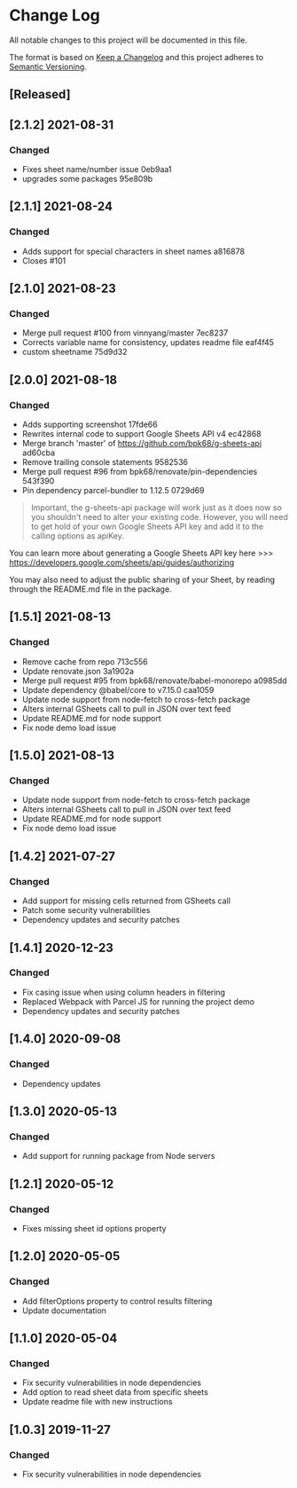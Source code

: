 # Change Log

All notable changes to this project will be documented in this file.

The format is based on [Keep a Changelog](http://keepachangelog.com/)
and this project adheres to [Semantic Versioning](http://semver.org/).

## [Released]

## [2.1.2] 2021-08-31

### Changed

- Fixes sheet name/number issue 0eb9aa1
- upgrades some packages 95e809b

## [2.1.1] 2021-08-24

### Changed

- Adds support for special characters in sheet names a816878
- Closes #101

## [2.1.0] 2021-08-23

### Changed

- Merge pull request #100 from vinnyang/master 7ec8237
- Corrects variable name for consistency, updates readme file eaf4f45
- custom sheetname 75d9d32

## [2.0.0] 2021-08-18

### Changed

- Adds supporting screenshot 17fde66
- Rewrites internal code to support Google Sheets API v4 ec42868
- Merge branch 'master' of https://github.com/bpk68/g-sheets-api ad60cba
- Remove trailing console statements 9582536
- Merge pull request #96 from bpk68/renovate/pin-dependencies 543f390
- Pin dependency parcel-bundler to 1.12.5 0729d69

> Important, the g-sheets-api package will work just as it does now so you shouldn't need to alter your existing code. However, you will need to get hold of your own Google Sheets API key and add it to the calling options as apiKey.

You can learn more about generating a Google Sheets API key here >>> https://developers.google.com/sheets/api/guides/authorizing

You may also need to adjust the public sharing of your Sheet, by reading through the README.md file in the package.

## [1.5.1] 2021-08-13

### Changed

- Remove cache from repo 713c556
- Update renovate.json 3a1902a
- Merge pull request #95 from bpk68/renovate/babel-monorepo a0985dd
- Update dependency @babel/core to v7.15.0 caa1059
- Update node support from node-fetch to cross-fetch package
- Alters internal GSheets call to pull in JSON over text feed
- Update README.md for node support
- Fix node demo load issue

## [1.5.0] 2021-08-13

### Changed

- Update node support from node-fetch to cross-fetch package
- Alters internal GSheets call to pull in JSON over text feed
- Update README.md for node support
- Fix node demo load issue

## [1.4.2] 2021-07-27

### Changed

- Add support for missing cells returned from GSheets call
- Patch some security vulnerabilities
- Dependency updates and security patches

## [1.4.1] 2020-12-23

### Changed

- Fix casing issue when using column headers in filtering
- Replaced Webpack with Parcel JS for running the project demo
- Dependency updates and security patches

## [1.4.0] 2020-09-08

### Changed

- Dependency updates

## [1.3.0] 2020-05-13

### Changed

- Add support for running package from Node servers

## [1.2.1] 2020-05-12

### Changed

- Fixes missing sheet id options property

## [1.2.0] 2020-05-05

### Changed

- Add filterOptions property to control results filtering
- Update documentation

## [1.1.0] 2020-05-04

### Changed

- Fix security vulnerabilities in node dependencies
- Add option to read sheet data from specific sheets
- Update readme file with new instructions

## [1.0.3] 2019-11-27

### Changed

- Fix security vulnerabilities in node dependencies
